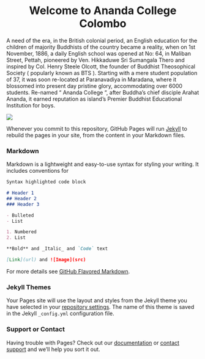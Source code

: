 <h1><center>Welcome to Ananda College Colombo</center></h1>

A need of the era, in the British colonial period, an English education for the children of majority Buddhists of the country became a reality, when on 1st November, 1886, a daily English school was opened at No: 64, in Maliban Street, Pettah, pioneered by Ven. Hikkaduwe Sri Sumangala Thero and inspired by Col. Henry Steele Olcott, the founder of Buddhist Theosophical Society ( popularly known as BTS ). Starting with a mere student population of 37, it was soon re-located at Paranavadiya in Maradana, where it blossomed into present day pristine glory, accommodating over 6000 students. Re-named “ Ananda College “, after Buddha’s chief disciple Arahat Ananda, it earned reputation as island’s Premier Buddhist Educational Institution for boys.


![](src)



Whenever you commit to this repository, GitHub Pages will run [Jekyll](https://jekyllrb.com/) to rebuild the pages in your site, from the content in your Markdown files.

### Markdown

Markdown is a lightweight and easy-to-use syntax for styling your writing. It includes conventions for

```markdown
Syntax highlighted code block

# Header 1
## Header 2
### Header 3

- Bulleted
- List

1. Numbered
2. List

**Bold** and _Italic_ and `Code` text

[Link](url) and ![Image](src)
```

For more details see [GitHub Flavored Markdown](https://guides.github.com/features/mastering-markdown/).

### Jekyll Themes

Your Pages site will use the layout and styles from the Jekyll theme you have selected in your [repository settings](https://github.com/lmsenavirathne/Ananda-College-Colombo/settings). The name of this theme is saved in the Jekyll `_config.yml` configuration file.

### Support or Contact

Having trouble with Pages? Check out our [documentation](https://help.github.com/categories/github-pages-basics/) or [contact support](https://github.com/contact) and we’ll help you sort it out.
